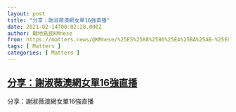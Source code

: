 ```yaml
---
layout: post
title: "分享：謝淑薇澳網女單16強直播"
date: 2021-02-14T00:02:28.000Z
author: 戰地島民KMnese
from: https://matters.news/@KMnese/%25E5%2588%2586%25E4%25BA%25AB-%25E8%25AC%259D%25E6%25B7%2591%25E8%2596%2587%25E6%25BE%25B3%25E7%25B6%25B2%25E5%25A5%25B3%25E5%2596%25AE16%25E5%25BC%25B7%25E7%259B%25B4%25E6%2592%25AD-bafyreiewt7wzxwcvzgpdcf7ldf7w3r6hseonu6emh2esv5xvy7c7djdj6u
tags: [ Matters ]
categories: [ Matters ]
---
```

<!--1613260948000-->
[分享：謝淑薇澳網女單16強直播](https://matters.news/@KMnese/%25E5%2588%2586%25E4%25BA%25AB-%25E8%25AC%259D%25E6%25B7%2591%25E8%2596%2587%25E6%25BE%25B3%25E7%25B6%25B2%25E5%25A5%25B3%25E5%2596%25AE16%25E5%25BC%25B7%25E7%259B%25B4%25E6%2592%25AD-bafyreiewt7wzxwcvzgpdcf7ldf7w3r6hseonu6emh2esv5xvy7c7djdj6u)
------

<div>
分享：謝淑薇澳網女單16強直播
</div>
